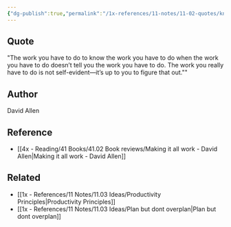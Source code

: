 ```yaml
---
{"dg-publish":true,"permalink":"/1x-references/11-notes/11-02-quotes/knowing-the-work-you-have-to-do-to-know-the-work-you-have-to-do-david-allen/","title":"Knowing the work you have to do","dgShowBacklinks":false}
---
```



## Quote
"The work you have to do to know the work you have to do when the work you have to do doesn’t tell you the work you have to do. The work you really have to do is not self-evident—it’s up to you to figure that out.""

## Author
David Allen

## Reference
- [[4x - Reading/41 Books/41.02 Book reviews/Making it all work - David Allen\|Making it all work - David Allen]]

## Related
- [[1x - References/11 Notes/11.03 Ideas/Productivity Principles\|Productivity Principles]]
- [[1x - References/11 Notes/11.03 Ideas/Plan but dont overplan\|Plan but dont overplan]]
